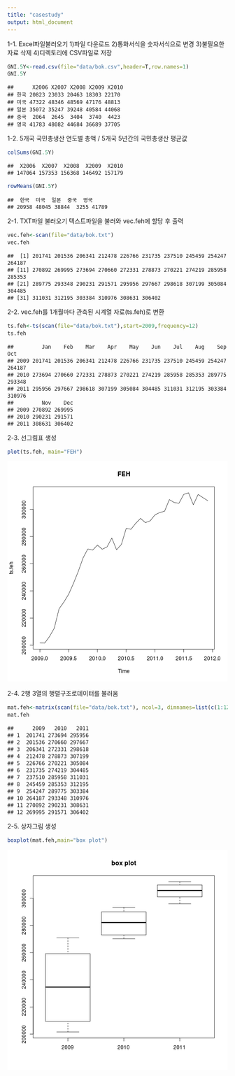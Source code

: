 ```yaml
---
title: "casestudy"
output: html_document
---
```

1-1. Excel파일불러오기
 1)파일 다운로드 
 2)통화서식을 숫자서식으로 변경
 3)불필요한 자료 삭제
 4)디렉토리에 CSV파일로 저장

```r
GNI.5Y<-read.csv(file="data/bok.csv",header=T,row.names=1)
GNI.5Y
```

```
##      X2006 X2007 X2008 X2009 X2010
## 한국 20823 23033 20463 18303 22170
## 미국 47322 48346 48569 47176 48813
## 일본 35072 35247 39248 40584 44068
## 중국  2064  2645  3404  3740  4423
## 영국 41783 48082 44684 36689 37705
```
1-2. 5개국 국민총생산 연도별 총액 / 5개국 5년간의 국민총생산 평균값

```r
colSums(GNI.5Y)
```

```
##  X2006  X2007  X2008  X2009  X2010 
## 147064 157353 156368 146492 157179
```

```r
rowMeans(GNI.5Y)
```

```
##  한국  미국  일본  중국  영국 
## 20958 48045 38844  3255 41789
```

2-1. TXT파일 불러오기
텍스트파일을 불러와 vec.feh에 할당 후 출력

```r
vec.feh<-scan(file="data/bok.txt")
vec.feh
```

```
##  [1] 201741 201536 206341 212478 226766 231735 237510 245459 254247 264187
## [11] 270892 269995 273694 270660 272331 278873 270221 274219 285958 285353
## [21] 289775 293348 290231 291571 295956 297667 298618 307199 305084 304485
## [31] 311031 312195 303384 310976 308631 306402
```
2-2. vec.feh를 1개월마다 관측된 시계열 자료(ts.feh)로 변환 

```r
ts.feh<-ts(scan(file="data/bok.txt"),start=2009,frequency=12)
ts.feh
```

```
##         Jan    Feb    Mar    Apr    May    Jun    Jul    Aug    Sep    Oct
## 2009 201741 201536 206341 212478 226766 231735 237510 245459 254247 264187
## 2010 273694 270660 272331 278873 270221 274219 285958 285353 289775 293348
## 2011 295956 297667 298618 307199 305084 304485 311031 312195 303384 310976
##         Nov    Dec
## 2009 270892 269995
## 2010 290231 291571
## 2011 308631 306402
```
2-3. 선그림표 생성

```r
plot(ts.feh, main="FEH")
```

![plot of chunk unnamed-chunk-5](figure/unnamed-chunk-5.png) 

2-4. 2행 3열의 행렬구조로데이터를 불러옴

```r
mat.feh<-matrix(scan(file="data/bok.txt"), ncol=3, dimnames=list(c(1:12),c(2009,2010,2011)))
mat.feh
```

```
##      2009   2010   2011
## 1  201741 273694 295956
## 2  201536 270660 297667
## 3  206341 272331 298618
## 4  212478 278873 307199
## 5  226766 270221 305084
## 6  231735 274219 304485
## 7  237510 285958 311031
## 8  245459 285353 312195
## 9  254247 289775 303384
## 10 264187 293348 310976
## 11 270892 290231 308631
## 12 269995 291571 306402
```
2-5. 상자그림 생성

```r
boxplot(mat.feh,main="box plot")
```

![plot of chunk unnamed-chunk-7](figure/unnamed-chunk-7.png) 
